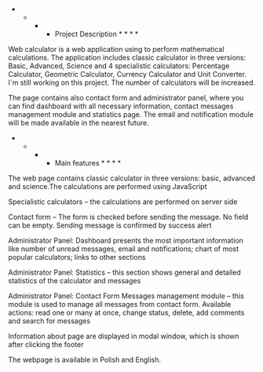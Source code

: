 * * * * Project Description * * * *

Web calculator is a web application using to perform mathematical calculations. The application includes classic calculator in three versions: Basic, Advanced, Science and 4 specialistic calculators: Percentage Calculator, Geometric Calculator, Currency Calculator and Unit Converter. I`m still working on this project. The number of calculators will be increased.

The page contains also contact form and administrator panel, where you can find dashboard with all necessary information, contact messages management module and statistics page. The email and notification module will be made available in the nearest future.



* * * * Main features * * * *

The web page contains classic calculator in three versions: basic, advanced and science.The calculations are performed using JavaScript

Specialistic calculators – the calculations are performed on server side

Contact form – The form is checked before sending the message. No field can be empty. Sending message is confirmed by success alert

Administrator Panel: Dashboard presents the most important information like number of unread messages, email and notifications; chart of most popular calculators; links to other sections

Administrator Panel: Statistics – this section shows general and detailed statistics of the calculator and messages

Administrator Panel: Contact Form Messages management module – this module is used to manage all messages from contact form. Available actions: read one or many at once, change status, delete, add comments and search for messages

Information about page are displayed in modal window, which is shown after clicking the footer

The webpage is available in Polish and English.
